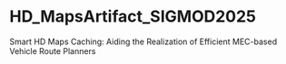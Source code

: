 # HD_MapsArtifact_SIGMOD2025
Smart HD Maps Caching: Aiding the Realization of Efficient MEC-based Vehicle Route Planners

